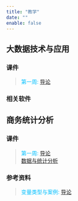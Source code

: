 ```yaml
---
title: "教学"
date: ""
enable: false
---
```


## 大数据技术与应用

### 课件
> <a style="color:#00BFFF;">第一周: </a><a href="https://www.jianguoyun.com/p/DQfEQToQlLvvDBjaxdQFIAA">导论</a>


### 相关软件



## 商务统计分析


### 课件

> <a style="color:#00BFFF;">第一周: </a><a href="https://www.jianguoyun.com/p/DeatT5EQlLvvDBikltUFIAA">导论</a><br>
<a style="color:#00BFFF;">      </a><a href="https://www.jianguoyun.com/p/DZs4--4QlLvvDBixltUFIAA">数据与统计分析</a><br>

### 参考资料

> <a style="color:#00BFFF;">变量类型与案例: </a><a href="https://statsandr.com/blog/variable-types-and-examples/">导论</a>

